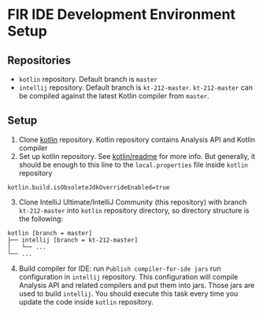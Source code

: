 # FIR IDE Development Environment Setup

## Repositories

* `kotlin` repository. Default branch is `master`
* `intellij` repository. Default branch is `kt-212-master`. `kt-212-master` can be compiled against the latest Kotlin compiler from `master`.

## Setup

1. Clone [kotlin](https://github.com/JetBrains/kotlin) repository. Kotlin repository contains Analysis API and Kotlin compiler
2. Set up kotlin repository. See [kotlin/readme](https://github.com/JetBrains/kotlin/blob/master/ReadMe.md) for more info. But generally, it should be enough to this line to the `local.properties` file inside `kotlin` repository
```
kotlin.build.isObsoleteJdkOverrideEnabled=true
```

3. Clone IntelliJ Ultimate/IntelliJ Community (this repository) with branch `kt-212-master` into `kotlin` repository directory, so directory structure is the following:
```
kotlin [branch = master]
├── intellij [branch = kt-212-master]
│   └── ...
└── ...
```

4. Build compiler for IDE: run `Publish compiler-for-ide jars` run configuration in `intellij` repository. 
   This configuration will compile Analysis API and related compilers and put them into jars. 
   Those jars are used to build `intellij`. 
   You should execute this task every time you update the code inside `kotlin` repository.
